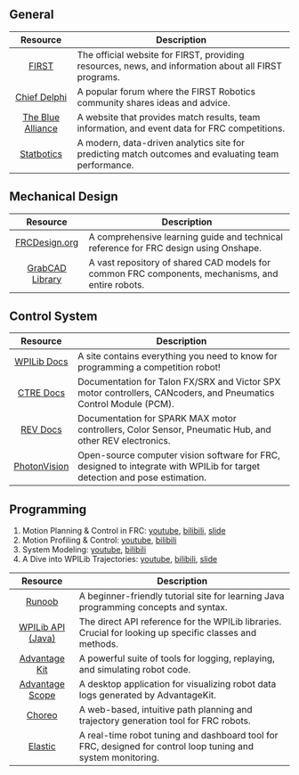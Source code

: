 ## General

|                       Resource                        | Description                                                                                          |
| :---------------------------------------------------: | ---------------------------------------------------------------------------------------------------- |
|        [FIRST](https://www.firstinspires.org/)        | The official website for FIRST, providing resources, news, and information about all FIRST programs. |
|     [Chief Delphi](https://www.chiefdelphi.com/)      | A popular forum where the FIRST Robotics community shares ideas and advice.                          |
| [The Blue Alliance](https://www.thebluealliance.com/) | A website that provides match results, team information, and event data for FRC competitions.        |
|       [Statbotics](https://www.statbotics.io/)        | A modern, data-driven analytics site for predicting match outcomes and evaluating team performance.  |

## Mechanical Design

|                        Resource                        | Description                                                                                      |
| :----------------------------------------------------: | ------------------------------------------------------------------------------------------------ |
|      [FRCDesign.org](https://www.frcdesign.org/)       | A comprehensive learning guide and technical reference for FRC design using Onshape.             |
| [GrabCAD Library](https://grabcad.com/library/tag/frc) | A vast repository of shared CAD models for common FRC components, mechanisms, and entire robots. |

## Control System

|                                         Resource                                          | Description                                                                                                               |
| :---------------------------------------------------------------------------------------: | ------------------------------------------------------------------------------------------------------------------------- |
|                [WPILib Docs](https://docs.wpilib.org/en/stable/index.html)                | A site contains everything you need to know for programming a competition robot!                                          |
|                [CTRE Docs](https://v6.docs.ctr-electronics.com/en/stable/)                | Documentation for Talon FX/SRX and Victor SPX motor controllers, CANcoders, and Pneumatics Control Module (PCM).          |
|                    [REV Docs](https://docs.revrobotics.com/docs/ion/)                     | Documentation for SPARK MAX motor controllers, Color Sensor, Pneumatic Hub, and other REV electronics.                    |
| [PhotonVision](https://docs.wpilib.org/en/stable/docs/zero-to-robot/step-3/openmesh.html) | Open-source computer vision software for FRC, designed to integrate with WPILib for target detection and pose estimation. |

## Programming

1. Motion Planning & Control in FRC: [youtube](https://youtu.be/8319J1BEHwM?si=C8umytBSvCQdE37D), [bilibili](https://www.bilibili.com/video/BV1AtaqzrEA4/?share_source=copy_web&vd_source=2de43105c3c28dcd067f8290a40fdc7e), [slide](https://www.chiefdelphi.com/uploads/default/original/3X/a/b/ab808bbf5f212c6deba8565dac83852bbd9b4394.pdf)
1. Motion Profiling & Control: [youtube](https://youtu.be/yxWfmYI43xg?si=aDAhWyK10CdVDXir), [bilibili](https://www.bilibili.com/video/BV1A4aqzGEkd/?share_source=copy_web&vd_source=2de43105c3c28dcd067f8290a40fdc7e)
1. System Modeling: [youtube](https://youtu.be/s8-4NjuzUnA?si=FVKR3aCXmrT1fAvS), [bilibili](https://www.bilibili.com/video/BV1p4aqzGEHK/?share_source=copy_web&vd_source=2de43105c3c28dcd067f8290a40fdc7e)
1. A Dive into WPILib Trajectories: [youtube](https://youtu.be/fEVU7dVc8B4?si=KlakzcSCVPzL_8z6), [bilibili](https://www.bilibili.com/video/BV1c8aqzgEr8/?share_source=copy_web&vd_source=2de43105c3c28dcd067f8290a40fdc7e), [slide](https://pietroglyph.github.io/trajectory-presentation/#/)

|                                  Resource                                   | Description                                                                                                  |
| :-------------------------------------------------------------------------: | ------------------------------------------------------------------------------------------------------------ |
|          [Runoob](https://www.runoob.com/java/java-tutorial.html)           | A beginner-friendly tutorial site for learning Java programming concepts and syntax.                         |
| [WPILib API (Java)](https://github.wpilib.org/allwpilib/docs/release/java/) | The direct API reference for the WPILib libraries. Crucial for looking up specific classes and methods.      |
|               [Advantage Kit](https://docs.advantagekit.org/)               | A powerful suite of tools for logging, replaying, and simulating robot code.                                 |
|             [Advantage Scope](https://docs.advantagescope.org/)             | A desktop application for visualizing robot data logs generated by AdvantageKit.                             |
|                       [Choreo](https://choreo.autos/)                       | A web-based, intuitive path planning and trajectory generation tool for FRC robots.                          |
|               [Elastic](https://frc-elastic.gitbook.io/docs)                | A real-time robot tuning and dashboard tool for FRC, designed for control loop tuning and system monitoring. |
